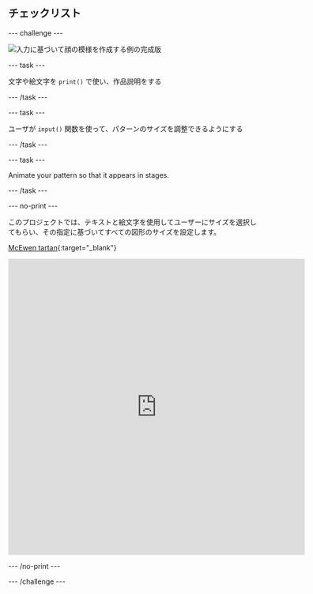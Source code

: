 ## チェックリスト

--- challenge ---

![入力に基づいて顔の模様を作成する例の完成版](images/upgrade.gif)

--- task ---

文字や絵文字を `print()` で使い、作品説明をする

--- /task ---

--- task ---

ユーザが `input()` 関数を使って、パターンのサイズを調整できるようにする

--- /task ---

--- task ---

Animate your pattern so that it appears in stages.

--- /task ---


--- no-print ---

このプロジェクトでは、テキストと絵文字を使用してユーザーにサイズを選択してもらい、その指定に基づいてすべての図形のサイズを設定します。


[McEwen tartan](https://editor.raspberrypi.org/en/projects/mcewen-tartan-example){:target="_blank"}


<iframe src="https://editor.raspberrypi.org/en/embed/viewer/mcewen-tartan-example" width="600" height="600" frameborder="0" marginwidth="0" marginheight="0" allowfullscreen>
</iframe>

--- /no-print ---

--- /challenge ---
